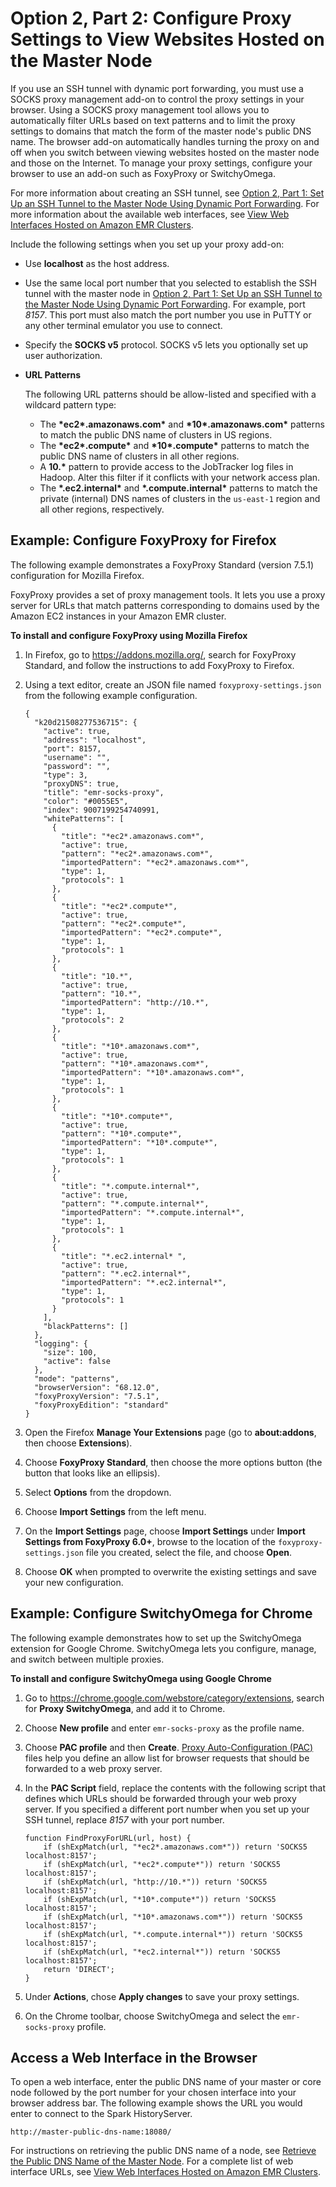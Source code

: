 # Option 2, Part 2: Configure Proxy Settings to View Websites Hosted on the Master Node<a name="emr-connect-master-node-proxy"></a>

If you use an SSH tunnel with dynamic port forwarding, you must use a SOCKS proxy management add\-on to control the proxy settings in your browser\. Using a SOCKS proxy management tool allows you to automatically filter URLs based on text patterns and to limit the proxy settings to domains that match the form of the master node's public DNS name\. The browser add\-on automatically handles turning the proxy on and off when you switch between viewing websites hosted on the master node and those on the Internet\. To manage your proxy settings, configure your browser to use an add\-on such as FoxyProxy or SwitchyOmega\. 

For more information about creating an SSH tunnel, see [Option 2, Part 1: Set Up an SSH Tunnel to the Master Node Using Dynamic Port Forwarding](emr-ssh-tunnel.md)\. For more information about the available web interfaces, see [View Web Interfaces Hosted on Amazon EMR Clusters](emr-web-interfaces.md)\. 



Include the following settings when you set up your proxy add\-on:
+ Use **localhost** as the host address\.
+ Use the same local port number that you selected to establish the SSH tunnel with the master node in [Option 2, Part 1: Set Up an SSH Tunnel to the Master Node Using Dynamic Port Forwarding](emr-ssh-tunnel.md)\. For example, port *8157*\. This port must also match the port number you use in PuTTY or any other terminal emulator you use to connect\.
+ Specify the **SOCKS v5** protocol\. SOCKS v5 lets you optionally set up user authorization\.
+ **URL Patterns**

  The following URL patterns should be allow\-listed and specified with a wildcard pattern type:
  + The **\*ec2\*\.amazonaws\.com\*** and **\*10\*\.amazonaws\.com\*** patterns to match the public DNS name of clusters in US regions\.
  + The **\*ec2\*\.compute\*** and **\*10\*\.compute\*** patterns to match the public DNS name of clusters in all other regions\.
  +  A **10\.\*** pattern to provide access to the JobTracker log files in Hadoop\. Alter this filter if it conflicts with your network access plan\.
  + The **\*\.ec2\.internal\*** and **\*\.compute\.internal\*** patterns to match the private \(internal\) DNS names of clusters in the `us-east-1` region and all other regions, respectively\.

## Example: Configure FoxyProxy for Firefox<a name="emr-connect-foxy-proxy-chrome"></a>

The following example demonstrates a FoxyProxy Standard \(version 7\.5\.1\) configuration for Mozilla Firefox\.

FoxyProxy provides a set of proxy management tools\. It lets you use a proxy server for URLs that match patterns corresponding to domains used by the Amazon EC2 instances in your Amazon EMR cluster\.<a name="foxy-proxy"></a>

**To install and configure FoxyProxy using Mozilla Firefox**

1. In Firefox, go to [https://addons\.mozilla\.org/](https://addons.mozilla.org/), search for FoxyProxy Standard, and follow the instructions to add FoxyProxy to Firefox\.

1. Using a text editor, create an JSON file named `foxyproxy-settings.json` from the following example configuration\.

   ```
   {
     "k20d21508277536715": {
       "active": true,
       "address": "localhost",
       "port": 8157,
       "username": "",
       "password": "",
       "type": 3,
       "proxyDNS": true,
       "title": "emr-socks-proxy",
       "color": "#0055E5",
       "index": 9007199254740991,
       "whitePatterns": [
         {
           "title": "*ec2*.amazonaws.com*",
           "active": true,
           "pattern": "*ec2*.amazonaws.com*",
           "importedPattern": "*ec2*.amazonaws.com*",
           "type": 1,
           "protocols": 1
         },
         {
           "title": "*ec2*.compute*",
           "active": true,
           "pattern": "*ec2*.compute*",
           "importedPattern": "*ec2*.compute*",
           "type": 1,
           "protocols": 1
         },
         {
           "title": "10.*",
           "active": true,
           "pattern": "10.*",
           "importedPattern": "http://10.*",
           "type": 1,
           "protocols": 2
         },
         {
           "title": "*10*.amazonaws.com*",
           "active": true,
           "pattern": "*10*.amazonaws.com*",
           "importedPattern": "*10*.amazonaws.com*",
           "type": 1,
           "protocols": 1
         },
         {
           "title": "*10*.compute*",
           "active": true,
           "pattern": "*10*.compute*",
           "importedPattern": "*10*.compute*",
           "type": 1,
           "protocols": 1
         },
         {
           "title": "*.compute.internal*",
           "active": true,
           "pattern": "*.compute.internal*",
           "importedPattern": "*.compute.internal*",
           "type": 1,
           "protocols": 1
         },
         {
           "title": "*.ec2.internal* ",
           "active": true,
           "pattern": "*.ec2.internal*",
           "importedPattern": "*.ec2.internal*",
           "type": 1,
           "protocols": 1
         }
       ],
       "blackPatterns": []
     },
     "logging": {
       "size": 100,
       "active": false
     },
     "mode": "patterns",
     "browserVersion": "68.12.0",
     "foxyProxyVersion": "7.5.1",
     "foxyProxyEdition": "standard"
   }
   ```

1. Open the Firefox **Manage Your Extensions** page \(go to **about:addons**, then choose **Extensions**\)\.

1. Choose **FoxyProxy Standard**, then choose the more options button \(the button that looks like an ellipsis\)\.

1. Select **Options** from the dropdown\.

1. Choose **Import Settings** from the left menu\.

1. On the **Import Settings** page, choose **Import Settings** under **Import Settings from FoxyProxy 6\.0\+**, browse to the location of the `foxyproxy-settings.json` file you created, select the file, and choose **Open**\. 

1. Choose **OK** when prompted to overwrite the existing settings and save your new configuration\.

## Example: Configure SwitchyOmega for Chrome<a name="switchyomega"></a>

The following example demonstrates how to set up the SwitchyOmega extension for Google Chrome\. SwitchyOmega lets you configure, manage, and switch between multiple proxies\.

**To install and configure SwitchyOmega using Google Chrome**

1. Go to [https://chrome\.google\.com/webstore/category/extensions](https://chrome.google.com/webstore/category/extensions), search for **Proxy SwitchyOmega**, and add it to Chrome\.

1. Choose **New profile** and enter `emr-socks-proxy` as the profile name\.

1. Choose **PAC profile** and then **Create**\. [Proxy Auto\-Configuration \(PAC\)](https://developer.mozilla.org/en-US/docs/Web/HTTP/Proxy_servers_and_tunneling/Proxy_Auto-Configuration_(PAC)_file) files help you define an allow list for browser requests that should be forwarded to a web proxy server\.

1. In the **PAC Script** field, replace the contents with the following script that defines which URLs should be forwarded through your web proxy server\. If you specified a different port number when you set up your SSH tunnel, replace *8157* with your port number\.

   ```
   function FindProxyForURL(url, host) {
       if (shExpMatch(url, "*ec2*.amazonaws.com*")) return 'SOCKS5 localhost:8157';
       if (shExpMatch(url, "*ec2*.compute*")) return 'SOCKS5 localhost:8157';
       if (shExpMatch(url, "http://10.*")) return 'SOCKS5 localhost:8157';
       if (shExpMatch(url, "*10*.compute*")) return 'SOCKS5 localhost:8157';
       if (shExpMatch(url, "*10*.amazonaws.com*")) return 'SOCKS5 localhost:8157';
       if (shExpMatch(url, "*.compute.internal*")) return 'SOCKS5 localhost:8157';
       if (shExpMatch(url, "*ec2.internal*")) return 'SOCKS5 localhost:8157';
       return 'DIRECT';
   }
   ```

1. Under **Actions**, chose **Apply changes** to save your proxy settings\.

1. On the Chrome toolbar, choose SwitchyOmega and select the `emr-socks-proxy` profile\.

## Access a Web Interface in the Browser<a name="connect-to-web-ui-browser"></a>

To open a web interface, enter the public DNS name of your master or core node followed by the port number for your chosen interface into your browser address bar\. The following example shows the URL you would enter to connect to the Spark HistoryServer\.

```
http://master-public-dns-name:18080/				
```

For instructions on retrieving the public DNS name of a node, see [Retrieve the Public DNS Name of the Master Node](emr-connect-master-node-ssh.md#emr-connect-master-dns)\. For a complete list of web interface URLs, see [View Web Interfaces Hosted on Amazon EMR Clusters](emr-web-interfaces.md)\.